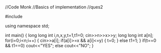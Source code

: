 //Code Monk
//Basics of implementation
//ques2

#include <iostream>

using namespace std;

int main() {
	long long int i,n,x,y,t=1,t1=0;
	cin>>n>>x>>y;
	long long int a[n];
	for(i=0;i<n;i++)
	{
	    cin>>a[i];
	    if(a[i]>=x && a[i]<=y)
	    {
	        t=0;
	    }
	    else 
	    t1=1;
	}
	if(t==0 && t1==0)
	cout<<"YES";
	else
	cout<<"NO";
}

